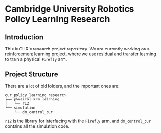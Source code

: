 # Cambridge University Robotics Policy Learning Research

## Introduction

This is CUR's research project repository. We are currently working on a reinforcement learning project, where we use
residual and transfer learning to train a physical ```Firefly``` arm.

## Project Structure

There are a lot of old folders, and the important ones are:

```
cur_policy_learning_research
├── physical_arm_learning
│   └── r12
└── simulation
    └── dm_control_cur
```

```r12``` is the library for interfacing with the ```Firefly``` arm, and ```dm_control_cur``` contains all the
simulation code.